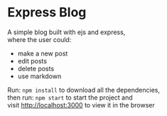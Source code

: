 # Express Blog

A simple blog built with ejs and express,\
where the user could:

-   make a new post
-   edit posts
-   delete posts
-   use markdown

Run: `npm install` to download all the dependencies,\
then run: `npm start` to start the project and\
visit [http://localhost:3000](http://localhost:3000) to view it in the browser
